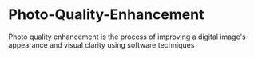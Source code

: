 # Photo-Quality-Enhancement
Photo quality enhancement is the process of improving a digital image's appearance and visual clarity using software techniques

